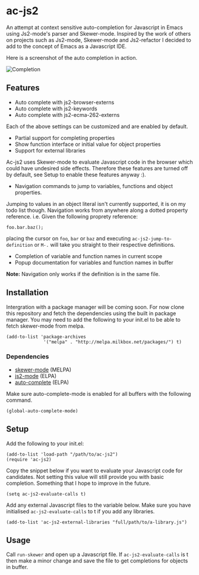 # ac-js2


An attempt at context sensitive auto-completion for Javascript in Emacs using
Js2-mode's parser and Skewer-mode. Inspired by the work of others on
projects such as Js2-mode, Skewer-mode and Js2-refactor I decided to
add to the concept of Emacs as a Javascript IDE.

Here is a screenshot of the auto completion in action.

![Completion](https://raw.github.com/ScottyB/ac-js2/master/images/function-interface.png)

## Features

 * Auto complete with js2-browser-externs
 * Auto complete with js2-keywords
 * Auto complete with js2-ecma-262-externs

Each of the above settings can be customized and are enabled by default.

 * Partial support for completing properties
 * Show function interface or initial value for object properties
 * Support for external libraries

Ac-js2 uses Skewer-mode to evaluate Javascript code in the browser
which could have undesired side effects. Therefore these features are
turned off by default, see Setup to enable these features anyway :).

 * Navigation commands to jump to variables, functions and object properties.

Jumping to values in an object literal isn't currently supported, it
is on my todo list though. Navigation works from anywhere along a dotted property reference.
i.e. Given the following proprety reference:

```
foo.bar.baz();
```

placing the cursor on `foo`, `bar` or `baz` and executing
`ac-js2-jump-to-definition` or `M-.` will take you straight to their respective
definitions.

 * Completion of variable and function names in current scope
 * Popup documentation for variables and function names in buffer

**Note:** Navigation only works if the definition is in the same file.

## Installation

Intergration with a package manager will be coming soon. For now clone
this repository and fetch the dependencies using the built in package
manager. You may need to add the following to your init.el to be able
to fetch skewer-mode from melpa.

```
(add-to-list 'package-archives
              '("melpa" . "http://melpa.milkbox.net/packages/") t)
```

### Dependencies

 * [skewer-mode](https://github.com/skeeto/skewer-mode) (MELPA)
 * [js2-mode](https://github.com/mooz/js2-mode) (ELPA)
 * [auto-complete](https://github.com/auto-complete/auto-complete) (ELPA)

Make sure auto-complete-mode is enabled for all buffers with the following command.

```
(global-auto-complete-mode)
```

## Setup

Add the following to your init.el:

```
(add-to-list 'load-path "/path/to/ac-js2")
(require 'ac-js2)
```

Copy the snippet below if you want to evaluate your Javascript code
for candidates. Not setting this value will still provide you with basic completion.
Something that I hope to improve in the future.

```
(setq ac-js2-evaluate-calls t)
```

Add any external Javascript files to the variable below. Make sure you
have initialised `ac-js2-evaluate-calls` to t if you add any libraries.

```
(add-to-list 'ac-js2-external-libraries "full/path/to/a-library.js")
```

## Usage

Call `run-skewer` and open up a Javascript file. If
`ac-js2-evaluate-calls` is t then make a minor change and save the file
to get completions for objects in buffer.
